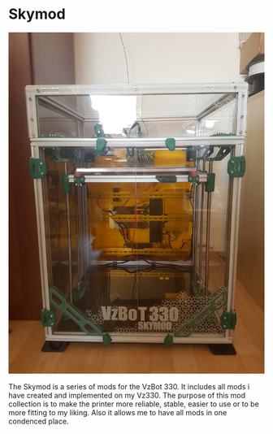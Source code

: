 # Skymod

![Pic1](https://github.com/Runningtarrens/Vz330-Skymod/blob/main/gallery/20220724_142007%20(1).jpg)



The Skymod is a series of mods for the VzBot 330. It includes all mods i have created and implemented on my Vz330. The purpose of this mod collection is to make the printer more reliable, stable, easier to use or to be more fitting to my liking. Also it allows me to have all mods in one condenced place.
